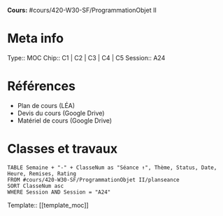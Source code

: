 
**Cours:** #cours/420-W30-SF/ProgrammationObjet II
# Meta info
Type:: MOC
Chip:: <span class="chip cours-1">C1</span> |  <span class="chip cours-2">C2</span> |  <span class="chip cours-3">C3</span> |  <span class="chip cours-4">C4</span> |  <span class="chip cours-5">C5</span>
Session:: A24
# Références
* Plan de cours (LÉA)
* Devis du cours (Google Drive)
* Matériel de cours (Google Drive)
# Classes et travaux
```dataview
TABLE Semaine + "-" + ClasseNum as "Séance ↑", Thème, Status, Date, Heure, Remises, Rating
FROM #cours/420-W30-SF/ProgrammationObjet II/planseance
SORT ClasseNum asc
WHERE Session AND Session = "A24"
```

Template:: [[template_moc]]